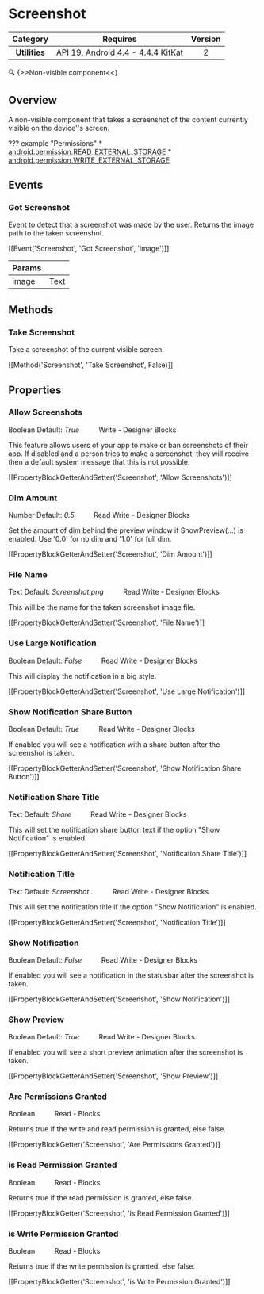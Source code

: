 # Screenshot

| Category | Requires | Version |
|:--------:|:-------:|:--------:|
|**Utilities**|<span class="chip chip-any">API 19, Android 4.4 - 4.4.4 KitKat</span>|<span class="chip chip-number">2</span>|

:mag: {>>Non-visible component<<}

## Overview

A non-visible component that takes a screenshot of the content currently visible on the device''s screen.

??? example "Permissions"
    * [android.permission.READ_EXTERNAL_STORAGE](https://developer.android.com/reference/android/Manifest.permission.html#READ_EXTERNAL_STORAGE)
    * [android.permission.WRITE_EXTERNAL_STORAGE](https://developer.android.com/reference/android/Manifest.permission.html#WRITE_EXTERNAL_STORAGE)


## Events

### Got Screenshot

Event to detect that a screenshot was made by the user. Returns the image path to the taken screenshot.

[[Event('Screenshot', 'Got Screenshot', 'image')]]

| Params | []() |
|--------|------|
|image|<span class="chip chip-text">Text</span>|


## Methods

### Take Screenshot

Take a screenshot of the current visible screen.

[[Method('Screenshot', 'Take Screenshot', False)]]

## Properties

### Allow Screenshots

<span class="chip chip-boolean">Boolean</span> <span class="chip chip-boolean">Default: <i>True</i></span>&nbsp;&nbsp;&nbsp;&nbsp;&nbsp;&nbsp;&nbsp;&nbsp;&nbsp;&nbsp;<span class="chip chip-rw">Write</span> - <span class="chip chip-bd">Designer</span> <span class="chip chip-bd">Blocks</span> 

This feature allows users of your app to make or ban screenshots of their app. If disabled and a person tries to make a screenshot, they will receive then a default system message that this is not possible.

[[PropertyBlockGetterAndSetter('Screenshot', 'Allow Screenshots')]]

### Dim Amount

<span class="chip chip-number">Number</span> <span class="chip chip-number">Default: <i>0.5</i></span>&nbsp;&nbsp;&nbsp;&nbsp;&nbsp;&nbsp;&nbsp;&nbsp;&nbsp;&nbsp;<span class="chip chip-rw">Read</span> <span class="chip chip-rw">Write</span> - <span class="chip chip-bd">Designer</span> <span class="chip chip-bd">Blocks</span> 

Set the amount of dim behind the preview window if ShowPreview(...) is enabled. Use '0.0' for no dim and '1.0' for full dim.

[[PropertyBlockGetterAndSetter('Screenshot', 'Dim Amount')]]

### File Name

<span class="chip chip-text">Text</span> <span class="chip chip-text">Default: <i>Screenshot.png</i></span>&nbsp;&nbsp;&nbsp;&nbsp;&nbsp;&nbsp;&nbsp;&nbsp;&nbsp;&nbsp;<span class="chip chip-rw">Read</span> <span class="chip chip-rw">Write</span> - <span class="chip chip-bd">Designer</span> <span class="chip chip-bd">Blocks</span> 

This will be the name for the taken screenshot image file.

[[PropertyBlockGetterAndSetter('Screenshot', 'File Name')]]

### Use Large Notification

<span class="chip chip-boolean">Boolean</span> <span class="chip chip-boolean">Default: <i>False</i></span>&nbsp;&nbsp;&nbsp;&nbsp;&nbsp;&nbsp;&nbsp;&nbsp;&nbsp;&nbsp;<span class="chip chip-rw">Read</span> <span class="chip chip-rw">Write</span> - <span class="chip chip-bd">Designer</span> <span class="chip chip-bd">Blocks</span> 

This will display the notification in a big style.

[[PropertyBlockGetterAndSetter('Screenshot', 'Use Large Notification')]]

### Show Notification Share Button

<span class="chip chip-boolean">Boolean</span> <span class="chip chip-boolean">Default: <i>True</i></span>&nbsp;&nbsp;&nbsp;&nbsp;&nbsp;&nbsp;&nbsp;&nbsp;&nbsp;&nbsp;<span class="chip chip-rw">Read</span> <span class="chip chip-rw">Write</span> - <span class="chip chip-bd">Designer</span> <span class="chip chip-bd">Blocks</span> 

If enabled you will see a notification with a share button after the screenshot is taken.

[[PropertyBlockGetterAndSetter('Screenshot', 'Show Notification Share Button')]]

### Notification Share Title

<span class="chip chip-text">Text</span> <span class="chip chip-text">Default: <i>Share</i></span>&nbsp;&nbsp;&nbsp;&nbsp;&nbsp;&nbsp;&nbsp;&nbsp;&nbsp;&nbsp;<span class="chip chip-rw">Read</span> <span class="chip chip-rw">Write</span> - <span class="chip chip-bd">Designer</span> <span class="chip chip-bd">Blocks</span> 

This will set the notification share button text if the option "Show Notification" is enabled.

[[PropertyBlockGetterAndSetter('Screenshot', 'Notification Share Title')]]

### Notification Title

<span class="chip chip-text">Text</span> <span class="chip chip-text">Default: <i>Screenshot..</i></span>&nbsp;&nbsp;&nbsp;&nbsp;&nbsp;&nbsp;&nbsp;&nbsp;&nbsp;&nbsp;<span class="chip chip-rw">Read</span> <span class="chip chip-rw">Write</span> - <span class="chip chip-bd">Designer</span> <span class="chip chip-bd">Blocks</span> 

This will set the notification title if the option "Show Notification" is enabled.

[[PropertyBlockGetterAndSetter('Screenshot', 'Notification Title')]]

### Show Notification

<span class="chip chip-boolean">Boolean</span> <span class="chip chip-boolean">Default: <i>False</i></span>&nbsp;&nbsp;&nbsp;&nbsp;&nbsp;&nbsp;&nbsp;&nbsp;&nbsp;&nbsp;<span class="chip chip-rw">Read</span> <span class="chip chip-rw">Write</span> - <span class="chip chip-bd">Designer</span> <span class="chip chip-bd">Blocks</span> 

If enabled you will see a notification in the statusbar after the screenshot is taken.

[[PropertyBlockGetterAndSetter('Screenshot', 'Show Notification')]]

### Show Preview

<span class="chip chip-boolean">Boolean</span> <span class="chip chip-boolean">Default: <i>True</i></span>&nbsp;&nbsp;&nbsp;&nbsp;&nbsp;&nbsp;&nbsp;&nbsp;&nbsp;&nbsp;<span class="chip chip-rw">Read</span> <span class="chip chip-rw">Write</span> - <span class="chip chip-bd">Designer</span> <span class="chip chip-bd">Blocks</span> 

If enabled you will see a short preview animation after the screenshot is taken.

[[PropertyBlockGetterAndSetter('Screenshot', 'Show Preview')]]

### Are Permissions Granted

<span class="chip chip-boolean">Boolean</span>&nbsp;&nbsp;&nbsp;&nbsp;&nbsp;&nbsp;&nbsp;&nbsp;&nbsp;&nbsp;<span class="chip chip-rw">Read</span> - <span class="chip chip-bd">Blocks</span> 

Returns true if the write and read permission is granted, else false.

[[PropertyBlockGetter('Screenshot', 'Are Permissions Granted')]]

### is Read Permission Granted

<span class="chip chip-boolean">Boolean</span>&nbsp;&nbsp;&nbsp;&nbsp;&nbsp;&nbsp;&nbsp;&nbsp;&nbsp;&nbsp;<span class="chip chip-rw">Read</span> - <span class="chip chip-bd">Blocks</span> 

Returns true if the read permission is granted, else false.

[[PropertyBlockGetter('Screenshot', 'is Read Permission Granted')]]

### is Write Permission Granted

<span class="chip chip-boolean">Boolean</span>&nbsp;&nbsp;&nbsp;&nbsp;&nbsp;&nbsp;&nbsp;&nbsp;&nbsp;&nbsp;<span class="chip chip-rw">Read</span> - <span class="chip chip-bd">Blocks</span> 

Returns true if the write permission is granted, else false.

[[PropertyBlockGetter('Screenshot', 'is Write Permission Granted')]]